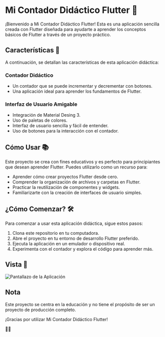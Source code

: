 # Mi Contador Didáctico Flutter 📱

¡Bienvenido a Mi Contador Didáctico Flutter! Esta es una aplicación sencilla creada con Flutter diseñada para ayudarte a aprender los conceptos básicos de Flutter a través de un proyecto práctico.

## Características 🚀

A continuación, se detallan las características de esta aplicación didáctica:

### Contador Didáctico

- Un contador que se puede incrementar y decrementar con botones.
- Una aplicación ideal para aprender los fundamentos de Flutter.

### Interfaz de Usuario Amigable

- Integración de Material Desing 3.
- Uso de paletas de colores.
- Interfaz de usuario sencilla y fácil de entender.
- Uso de botones para la interacción con el contador.

## Cómo Usar 📚

Este proyecto se crea con fines educativos y es perfecto para principiantes que desean aprender Flutter. Puedes utilizarlo como un recurso para:

- Aprender cómo crear proyectos Flutter desde cero.
- Comprender la organización de archivos y carpetas en Flutter.
- Practicar la reutilización de componentes y widgets.
- Familiarizarte con la creación de interfaces de usuario simples.

## ¿Cómo Comenzar? 🛠️

Para comenzar a usar esta aplicación didáctica, sigue estos pasos:

1. Clona este repositorio en tu computadora.
2. Abre el proyecto en tu entorno de desarrollo Flutter preferido.
3. Ejecuta la aplicación en un emulador o dispositivo real.
4. Experimenta con el contador y explora el código para aprender más.

## Vista 👀

![Pantallazo de la Aplicación](https://drive.google.com/file/d/1bQDG37yJtE8ZoIFnTNio8YXqysu4R5uZ/view?usp=sharing)


## Nota

Este proyecto se centra en la educación y no tiene el propósito de ser un proyecto de producción completo.

¡Gracias por utilizar Mi Contador Didáctico Flutter!

👨‍💻
